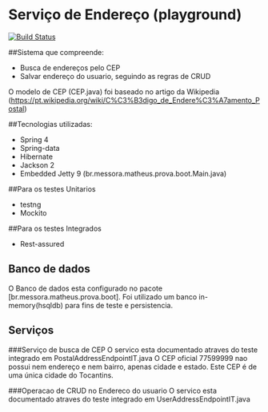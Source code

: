 # Serviço de Endereço (playground)
[![Build Status](https://travis-ci.org/matheusmessora/cepService.svg)](https://travis-ci.org/matheusmessora/cepService)

##Sistema que compreende:
- Busca de endereços pelo CEP
- Salvar endereço do usuario, seguindo as regras de CRUD

O modelo de CEP (CEP.java) foi baseado no artigo da Wikipedia (https://pt.wikipedia.org/wiki/C%C3%B3digo_de_Endere%C3%A7amento_Postal)

##Tecnologias utilizadas:
- Spring 4
- Spring-data
- Hibernate
- Jackson 2
- Embedded Jetty 9 (br.messora.matheus.prova.boot.Main.java)

##Para os testes Unitarios
- testng
- Mockito

##Para os testes Integrados
- Rest-assured

## Banco de dados
O Banco de dados esta configurado no pacote [br.messora.matheus.prova.boot].
Foi utilizado um banco in-memory(hsqldb) para fins de teste e persistencia.


## Serviços
###Serviço de busca de CEP
O servico esta documentado atraves do teste integrado em PostalAddressEndpointIT.java
O CEP oficial 77599999 nao possui nem endereço e nem bairro, apenas cidade e estado. Este CEP é de uma única cidade do Tocantins.

###Operacao de CRUD no Endereco do usuario
O servico esta documentado atraves do teste integrado em UserAddressEndpointIT.java